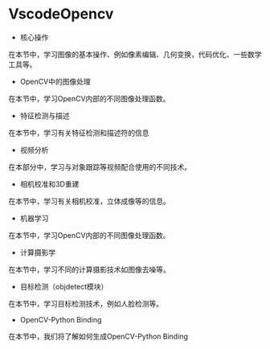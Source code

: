 # VscodeOpencv
- 核心操作

在本节中，学习图像的基本操作、例如像素编辑、几何变换，代码优化、一些数学工具等。

- OpenCV中的图像处理

在本节中，学习OpenCV内部的不同图像处理函数。

- 特征检测与描述

在本节中，学习有关特征检测和描述符的信息

- 视频分析

在本部分中，学习与对象跟踪等视频配合使用的不同技术。

- 相机校准和3D重建

在本节中，学习有关相机校准，立体成像等的信息。

- 机器学习

 在本节中，学习OpenCV内部的不同图像处理函数。

- 计算摄影学

在本节中，学习不同的计算摄影技术如图像去噪等。

- 目标检测（objdetect模块）

在本节中，学习目标检测技术，例如人脸检测等。

- OpenCV-Python Binding

在本节中，我们将了解如何生成OpenCV-Python Binding
